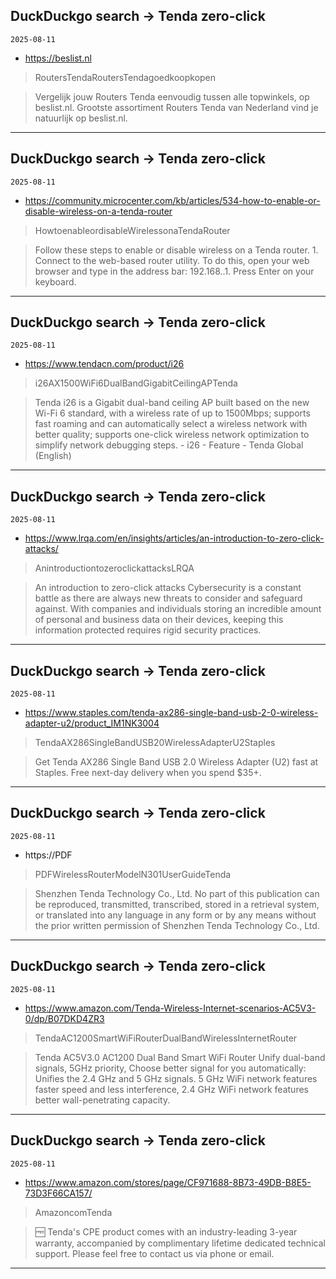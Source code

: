 ## DuckDuckgo search -> Tenda zero-click
`2025-08-11`

* https://beslist.nl

<blockquote>
 RoutersTendaRoutersTendagoedkoopkopen
</blockquote>
<blockquote>
Vergelijk jouw Routers Tenda eenvoudig tussen alle topwinkels, op beslist.nl. Grootste assortiment Routers Tenda van Nederland vind je natuurlijk op beslist.nl.
</blockquote>

---

## DuckDuckgo search -> Tenda zero-click
`2025-08-11`

* https://community.microcenter.com/kb/articles/534-how-to-enable-or-disable-wireless-on-a-tenda-router

<blockquote>
 HowtoenableordisableWirelessonaTendaRouter
</blockquote>
<blockquote>
Follow these steps to enable or disable wireless on a Tenda router. 1. Connect to the web-based router utility. To do this, open your web browser and type in the address bar: 192.168..1. Press Enter on your keyboard.
</blockquote>

---

## DuckDuckgo search -> Tenda zero-click
`2025-08-11`

* https://www.tendacn.com/product/i26

<blockquote>
 i26AX1500WiFi6DualBandGigabitCeilingAPTenda
</blockquote>
<blockquote>
Tenda i26 is a Gigabit dual-band ceiling AP built based on the new Wi-Fi 6 standard, with a wireless rate of up to 1500Mbps; supports fast roaming and can automatically select a wireless network with better quality; supports one-click wireless network optimization to simplify network debugging steps. - i26 - Feature - Tenda Global (English)
</blockquote>

---

## DuckDuckgo search -> Tenda zero-click
`2025-08-11`

* https://www.lrqa.com/en/insights/articles/an-introduction-to-zero-click-attacks/

<blockquote>
 AnintroductiontozeroclickattacksLRQA
</blockquote>
<blockquote>
An introduction to zero-click attacks Cybersecurity is a constant battle as there are always new threats to consider and safeguard against. With companies and individuals storing an incredible amount of personal and business data on their devices, keeping this information protected requires rigid security practices.
</blockquote>

---

## DuckDuckgo search -> Tenda zero-click
`2025-08-11`

* https://www.staples.com/tenda-ax286-single-band-usb-2-0-wireless-adapter-u2/product_IM1NK3004

<blockquote>
 TendaAX286SingleBandUSB20WirelessAdapterU2Staples
</blockquote>
<blockquote>
Get Tenda AX286 Single Band USB 2.0 Wireless Adapter (U2) fast at Staples. Free next-day delivery when you spend $35+.
</blockquote>

---

## DuckDuckgo search -> Tenda zero-click
`2025-08-11`

* https://PDF

<blockquote>
 PDFWirelessRouterModelN301UserGuideTenda
</blockquote>
<blockquote>
Shenzhen Tenda Technology Co., Ltd. No part of this publication can be reproduced, transmitted, transcribed, stored in a retrieval system, or translated into any language in any form or by any means without the prior written permission of Shenzhen Tenda Technology Co., Ltd.
</blockquote>

---

## DuckDuckgo search -> Tenda zero-click
`2025-08-11`

* https://www.amazon.com/Tenda-Wireless-Internet-scenarios-AC5V3-0/dp/B07DKD4ZR3

<blockquote>
 TendaAC1200SmartWiFiRouterDualBandWirelessInternetRouter
</blockquote>
<blockquote>
Tenda AC5V3.0 AC1200 Dual Band Smart WiFi Router Unify dual-band signals, 5GHz priority, Choose better signal for you automatically: Unifies the 2.4 GHz and 5 GHz signals. 5 GHz WiFi network features faster speed and less interference, 2.4 GHz WiFi network features better wall-penetrating capacity.
</blockquote>

---

## DuckDuckgo search -> Tenda zero-click
`2025-08-11`

* https://www.amazon.com/stores/page/CF971688-8B73-49DB-B8E5-73D3F66CA157/

<blockquote>
 AmazoncomTenda
</blockquote>
<blockquote>
🆓 Tenda's CPE product comes with an industry-leading 3-year warranty, accompanied by complimentary lifetime dedicated technical support. Please feel free to contact us via phone or email.
</blockquote>

---

